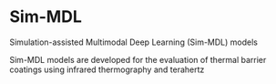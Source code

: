 # Sim-MDL
Simulation-assisted Multimodal Deep Learning (Sim-MDL) models 

Sim-MDL models are developed for the evaluation of thermal barrier coatings using infrared thermography and terahertz
